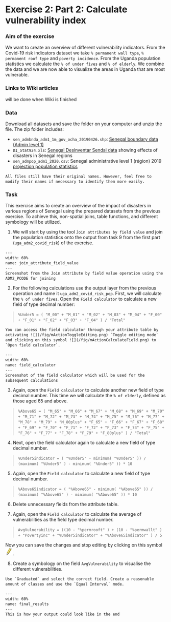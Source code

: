 # Exercise 2: Part 2: Calculate vulnerability index

### Aim of the exercise
We want to create an overview of different vulnerability indicators. From the Covid-19 risk indicators dataset we take `% permanent wall type`, `% permanent roof type` and `poverty incidence`. From the Uganda population statistics we calculate the `% of under fives` and `% of elderly`. We combine the data and we are now able to visualize the areas in Uganda that are most vulnerable.

### Links to Wiki articles
will be done when Wiki is finished

### Data
Download all datasets and save the folder on your computer and unzip the file. The zip folder includes:
- `sen_admbnda_adm1_1m_gov_ocha_20190426.shp`: [Senegal boundary data (Admin level 1)](https://data.humdata.org/dataset/senegal-administrative-boundaries)
- `DI_Stat924.xls`: [Senegal Desinventar Sendai data](https://www.desinventar.net/DesInventar/profiletab.jsp?countrycode=sen) showing effects of disasters in Senegal regions
- `sen_admpop_adm1_2020.csv`: Senegal administrative level 1 (région) 2019 [projection population statistics](https://data.humdata.org/dataset/senegal-population-statistics)

```{Hint}
All files still have their original names. However, feel free to modify their names if necessary to identify them more easily.
```

### Task
This exercise aims to create an overview of the impact of disasters in various regions of Senegal using the prepared datasets from the previous exercise. To achieve this, non-spatial joins, table functions, and different symbology will be utilized.

1. We will start by using the tool `Join attributes by field value` and join the population statistics onto the output from task 9 from the first part (`uga_adm2_covid_risk`) of the exercise.

```{figure} /fig/en_ex3_2_join_attribute_field_value.PNG
---
width: 60%
name: join_attribute_field_value
---
Screenshot from the Join attribute by field value operation using the ADM2_PCODE for joining
```

2. For the following calculations use the output layer from the previous operation and name it `uga_adm2_covid_risk_pop`. First, we will calculate the `% of under fives`. Open the `Field calculator` to calculate a new field of type decimal number: 
> `%Under5 = ( "M_00" + "M_01" + "M_02" + "M_03" + "M_04" + "F_00" + "F_01" + "F_02" + "F_03" + "F_04" ) / "Total"`

```{Hint}
You can access the field calculator through your attribute table by activating ![](/fig/mActionToggleEditing.png) `Toggle editing mode` and clicking on this symbol ![](/fig/mActionCalculateField.png) to `Open field calculator`.
```

```{figure} /fig/en_ex3_2_field_calculator.PNG
---
width: 60%
name: field_calculator
---
Screenshot of the field calculator which will be used for the subsequent calculations
```

3. Again, open the `Field calculator` to calculate another new field of type decimal number. This time we will calculate the `% of elderly`, defined as those aged 65 and above.
> `%Above65 = ( "M_65" + "M_66" + "M_67" + "M_68" + "M_69" + "M_70" + "M_71" + "M_72" + "M_73" + "M_74" + "M_75" + "M_76" + "M_77" + "M_78" + "M_79" + "M_80plus" + "F_65" + "F_66" + "F_67" + "F_68" + "F_69" + "F_70" + "F_71" + "F_72" + "F_73" + "F_74" + "F_75" + "F_76" + "F_77" + "F_78" + "F_79" + "F_80plus" ) / "Total"`

4. Next, open the field calculator again to calculate a new field of type decimal number.
> `%Under5indicator = ( "%Under5" - minimum( "%Under5" )) / (maximum( "%Under5" ) - minimum( "%Under5" )) * 10`

5. Again, open the `Field calculator` to calculate a new field of type decimal number.
> `%Above65indicator = ( "%Above65" - minimum( "%Above65" )) / (maximum( "%Above65" ) - minimum( "%Above65" )) * 10`

6. Delete unnecessary fields from the attribute table.

7. Again, open the `Field calculator` to calculate the average of vulnerabilities as the field type decimal number.
> `AvgVulnerability = ((10 - "%permrooft" ) + (10 - "%permwallt" ) + "Povertyinc" + "%Under5indicator" + "%Above65indicator" ) / 5`

Now you can save the changes and stop editing by clicking on this symbol ![](/fig/mActionToggleEditing.png).

8. Create a symbology on the field `AvgVulnerability` to visualise the different vulnerabilities.

```{Hint}
Use `Graduated` and select the correct field. Create a reasonable amount of classes and use the `Equal Interval` mode.
```

```{figure} /fig/en_ex3_2_example_final.PNG
---
width: 60%
name: final_results
---
This is how your output could look like in the end
```